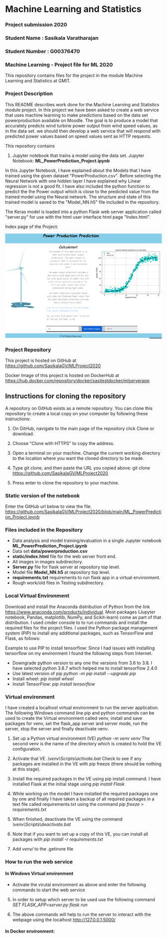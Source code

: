 # Machine Learning and Statistics
### Project submission 2020
### Student Name : Sasikala Varatharajan
### Student Number : G00376470

### Machine Learning - Project file for ML 2020

This repository contains files for the project in the module 
Machine Learning and Statistics at GMIT.

### Project Description
This README describes work done for the Machine Learning and Statistics module project. In this project we have been asked to create a web service that uses machine learning to make predictions based on the data set powerproduction available on Moodle. The goal is to produce a model that accurately predicts wind turbine power output from wind speed values, as in the data set. we should then develop a web service that will respond with predicted power values based on speed values sent as HTTP requests. 

This repository contains

1. Jupyter notebook that trains a model using the data set.
Jupyter Notebook: **ML_PowerPrediction_Project.ipynb**

In this Jupyter Notebook, I have explained about the Models that I have trained using the given dataset "PowerProduction.csv". Before selecting the Neural Network with one hidden layer I have explained why Linear regression is not a good fit. I have also included the python function to predict the the Power output which is close to the predicted value from the trained model using the Neural network. The structure and state of this trained model is saved to the "Model_NN.h5" file included in the repository.

The Keras model is loaded into a python Flask web server application called "server.py" for use with the html user interface html page "Index.html".

Index page of the Project:

![Index_Page](images/IndexPage.png)

### Project Repository

This project is hosted on GitHub at https://github.com/SasikalaGV/MLProject2020

Docker Image of this project is hosted on DockerHub at https://hub.docker.com/repository/docker/sasitestdocker/mlserverapp

## Instructions for cloning the repository
A repository on GitHub exists as a remote repository. You can clone this repository to create a local copy on your computer by following these instructions:
1. On GitHub, navigate to the main page of the repository click Clone or download.
2. Choose "Clone with HTTPS" to copy the address.
3. Open a terminal on your machine. Change the current working directory to the location where you want the cloned directory to be made.
4. Type git clone, and then paste the URL you copied above:
git clone https://github.com/SasikalaGV/MLProject2020

5. Press enter to clone the repository to your machine.

### Static version of the notebook
Enter the GitHub url below to view the file.
https://github.com/SasikalaGV/MLProject2020/blob/main/ML_PowerPrediction_Project.ipynb

### Files included in the Repository
 - Data analysis and model training/evaluation in a single Jupyter notebook **ML_PowerPrediction_Project.ipynb**
 - Data set **data/powerproduction.csv**
 - **static/index.html** file for the web server front end.
 - All images in images subdirectory.
 - **Server.py** file for flask server at repository top level.
 - Model file **Model_NN.h5** at repository top level.
 - **requirements.txt** requirements to run flask app in a virtual environment.
 - Rough work/old files in Testing subdirectory.

### Local Virtual Environment
Download and install the Anaconda distribution of Python from the link https://www.anaconda.com/products/individual. Most packages (Jupyter notebook, Pandas, matplotlib, NumPy, and Scikit-learn) come as part of that distribution.  I used cmder console to to run commands and install the required files for the project files. I used the Python package management system (PIP) to install any additional packages, such as TensorFlow and Flask, as follows:

Example to use PIP to install tensorflow:
Since I had issues with installing tensorflow on my environment I found the following steps from Internet.
 - Downgrade python version to any one the versions from 3.6 to 3.8. I have selected python 3.8.7 which helped me to install tensorflow 2.4.0
 - Use latest version of pip *python -m pip install --upgrade pip*
 - Install wheel: *pip install wheel*
 - Install TensorFlow: *pip install tensorflow*

### Virtual environment
I have created a localhost virtual environment to run the server application. The following Windows command line pip and python commands can be used to create the Virtual environment called venv, install and save packages for venv, set the flask_app server and server mode, run the server, stop the server and finally deactivate venv.

1. Set up a Python virtual environment (VE)  *python -m venv venv* The second venv is the name of the directory which is created to hold the VE configuration.

2. Activate that VE *.\venv\Scripts\activate.bat* Check to see if any packages are installed in the VE with pip freeze (there should be nothing at this stage).

3. Install the required packages in the VE using pip install command. I have installed Flask at the initial stage using *pip install Flask*

4. While working on the model I have installed the required packages one by one and finally I have taken a backup of all required packages in a text file called requirements.txt using the command *pip freeze > requirements.txt*

5. When finished, deactivate the VE using the command *\venv\Scripts\deactivate.bat*

6. Note that if you want to set up a copy of this VE, you can install all packages with *pip install -r requirements.txt*

7. Add *venv/* to the .getinore file

### How to run the web service

#### In Windows Virtual environment

- Activate the virutal environment as above and enter the following commands to start the web service

5. In order to setup which server to be used use the following command *SET FLASK_APP=server.py* 
*flask run*

6. The above commands will help to run the server to interact with the webpage using the localhost http://127.0.0.1:5000/

#### In Docker environment:

